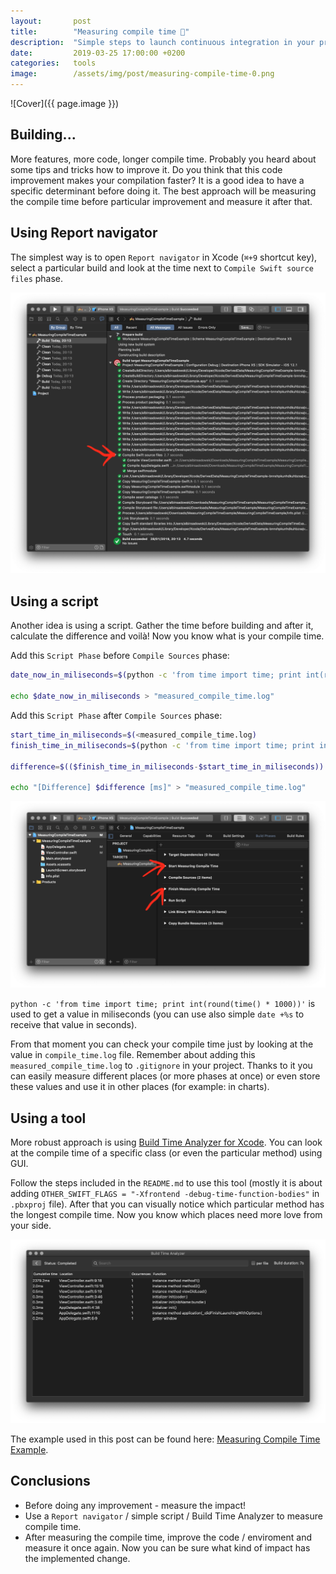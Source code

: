 ```yaml
---
layout:       post
title:        "Measuring compile time 📐"
description:  "Simple steps to launch continuous integration in your project"
date:         2019-03-25 17:00:00 +0200
categories:   tools
image:        /assets/img/post/measuring-compile-time-0.png
---
```


![Cover]({{ page.image }})

## Building...

More features, more code, longer compile time. Probably you heard about some tips and tricks how to improve it. Do you think that this code improvement makes your compilation faster? It is a good idea to have a specific determinant before doing it. The best approach will be measuring the compile time before particular improvement and measure it after that.

## Using Report navigator

The simplest way is to open `Report navigator` in Xcode (`⌘+9` shortcut key), select a particular build and look at the time next to `Compile Swift source files` phase.

![Compile time in Report navigator](/assets/img/post/measuring-compile-time-1.png)

## Using a script

Another idea is using a script. Gather the time before building and after it, calculate the difference and voilà! Now you know what is your compile time.

Add this `Script Phase` before `Compile Sources` phase:

```bash
date_now_in_miliseconds=$(python -c 'from time import time; print int(round(time() * 1000))')

echo $date_now_in_miliseconds > "measured_compile_time.log"
```

Add this `Script Phase` after `Compile Sources` phase:

```bash
start_time_in_miliseconds=$(<measured_compile_time.log)
finish_time_in_miliseconds=$(python -c 'from time import time; print int(round(time() * 1000))')

difference=$(($finish_time_in_miliseconds-$start_time_in_miliseconds))

echo "[Difference] $difference [ms]" > "measured_compile_time.log"
```

![Adding script phases in Build Phases](/assets/img/post/measuring-compile-time-2.png)

`python -c 'from time import time; print int(round(time() * 1000))'` is used to get a value in miliseconds (you can use also simple `date +%s` to receive that value in seconds).

From that moment you can check your compile time just by looking at the value in `compile_time.log` file. Remember about adding this `measured_compile_time.log` to `.gitignore` in your project. Thanks to it you can easily measure different places (or more phases at once) or even store these values and use it in other places (for example: in charts).

## Using a tool

More robust approach is using [Build Time Analyzer for Xcode](https://github.com/RobertGummesson/BuildTimeAnalyzer-for-Xcode). You can look at the compile time of a specific class (or even the particular method) using GUI.

Follow the steps included in the `README.md` to use this tool (mostly it is about adding `OTHER_SWIFT_FLAGS = "-Xfrontend -debug-time-function-bodies"` in `.pbxproj` file). After that you can visually notice which particular method has the longest compile time. Now you know which places need more love from your side.

![Example of usage "Build Time Analyzer for Xcode" tool](/assets/img/post/measuring-compile-time-3.png)

The example used in this post can be found here: [Measuring Compile Time Example](https://github.com/albinekcom/MeasuringCompileTimeExample).

## Conclusions

- Before doing any improvement - measure the impact!
- Use a `Report navigator` / simple script / Build Time Analyzer to measure compile time.
- After measuring the compile time, improve the code / enviroment and measure it once again. Now you can be sure what kind of impact has the implemented change.
